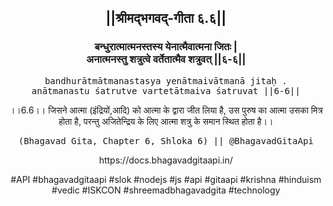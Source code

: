 <center><h2>||श्रीमद्‍भगवद्‍-गीता ६.६||</h2>
<h3>बन्धुरात्मात्मनस्तस्य येनात्मैवात्मना जितः |<br/>अनात्मनस्तु शत्रुत्वे वर्तेतात्मैव शत्रुवत् ||६-६||</h3>
<pre>bandhurātmātmanastasya yenātmaivātmanā jitaḥ .<br/>anātmanastu śatrutve vartetātmaiva śatruvat ||6-6||</pre>
<p>।।6.6।। जिसने आत्मा (इंद्रियों,आदि) को आत्मा के द्वारा जीत लिया है, उस पुरुष का आत्मा उसका मित्र होता है, परन्तु अजितेन्द्रिय के लिए आत्मा शत्रु के समान स्थित होता है।।</p>
<pre>(Bhagavad Gita, Chapter 6, Shloka 6) || @BhagavadGitaApi</pre><p>https://docs.bhagavadgitaapi.in/</p><p>#API #bhagavadgitaapi #slok #nodejs #js #api #gitaapi #krishna #hinduism #vedic #ISKCON #shreemadbhagavadgita #technology</p></center>